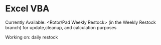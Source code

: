 # Excel VBA

Currently Available: <Rotor/Pad Weekly Restock> (in the Weekly Restock branch) for update,cleanup, and calculation purposes

Working on: daily restock 

